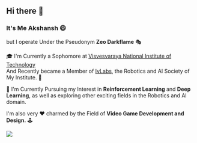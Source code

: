 ## Hi there 👋

### It's Me **Akshansh** :smile:
but I operate Under the Pseudonym **Zeo Darkflame** :performing_arts:

:mortar_board: I'm Currently a Sophomore at [Visvesvaraya National Institute of Technology](http://vnit.ac.in/)  
And Recently became a Member of [IvLabs](https://www.ivlabs.in/), the Robotics and AI Society of My Institute. :robot:

🔭 I'm Currently Pursuing my Interest in **Reinforcement Learning** and **Deep Learning**, as well as exploring other exciting fields in the Robotics and AI domain.

I'm also very :heart: charmed by the Field of **Video Game Development and Design.** :joystick:

<img src="https://github-readme-stats.vercel.app/api/?username=ZeoDarkflame&theme=<THEME_NAME>" />
<!--
**ZeoDarkflame/ZeoDarkflame** is a ✨ _special_ ✨ repository because its `README.md` (this file) appears on your GitHub profile.

Here are some ideas to get you started:

- 🔭 I’m currently working on ...
- 🌱 I’m currently learning ...
- 👯 I’m looking to collaborate on ...
- 🤔 I’m looking for help with ...
- 💬 Ask me about ...
- 📫 How to reach me: ...
- 😄 Pronouns: ...
- ⚡ Fun fact: ...
-->
